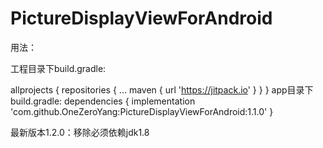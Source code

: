 # PictureDisplayViewForAndroid
用法：


工程目录下build.gradle:

  allprojects {
    repositories {
        ...
        maven { url 'https://jitpack.io' }
    }
}
    app目录下build.gradle:
    dependencies {
    implementation 'com.github.OneZeroYang:PictureDisplayViewForAndroid:1.1.0'
}



最新版本1.2.0：移除必须依赖jdk1.8
